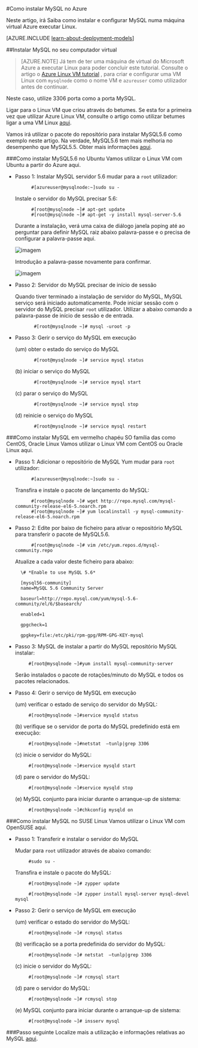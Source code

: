 <properties
    pageTitle="Configurar o MySQL numa VM Linux | Microsoft Azure "
    description="Saiba como instalar a pilha de MySQL numa Linux máquina virtual (Ubuntu ou sistema RedHat família SO) no Azure"
    services="virtual-machines-linux"
    documentationCenter=""
    authors="SuperScottz"
    manager="timlt"
    editor=""
    tags="azure-resource-manager,azure-service-management"/>

<tags
    ms.service="virtual-machines-linux"
    ms.workload="infrastructure-services"
    ms.tgt_pltfrm="vm-linux"
    ms.devlang="na"
    ms.topic="article"
    ms.date="02/01/2016"
    ms.author="mingzhan"/>


#<a name="how-to-install-mysql-on-azure"></a>Como instalar MySQL no Azure


Neste artigo, irá Saiba como instalar e configurar MySQL numa máquina virtual Azure executar Linux.

[AZURE.INCLUDE [learn-about-deployment-models](../../includes/learn-about-deployment-models-both-include.md)]


##<a name="install-mysql-on-your-virtual-machine"></a>Instalar MySQL no seu computador virtual

> [AZURE.NOTE] Já tem de ter uma máquina de virtual do Microsoft Azure a executar Linux para poder concluir este tutorial. Consulte o artigo o [Azure Linux VM tutorial](virtual-machines-linux-quick-create-cli.md) , para criar e configurar uma VM Linux com `mysqlnode` como o nome VM e `azureuser` como utilizador antes de continuar.

Neste caso, utilize 3306 porta como a porta MySQL.  

Ligar para o Linux VM que criou através do betumes. Se esta for a primeira vez que utilizar Azure Linux VM, consulte o artigo como utilizar betumes ligar a uma VM Linux [aqui](virtual-machines-linux-mac-create-ssh-keys.md).

Vamos irá utilizar o pacote do repositório para instalar MySQL5.6 como exemplo neste artigo. Na verdade, MySQL5.6 tem mais melhoria no desempenho que MySQL5.5.  Obter mais informações [aqui](http://www.mysqlperformanceblog.com/2013/02/18/is-mysql-5-6-slower-than-mysql-5-5/).


###<a name="how-to-install-mysql56-on-ubuntu"></a>Como instalar MySQL5.6 no Ubuntu
Vamos utilizar o Linux VM com Ubuntu a partir do Azure aqui.

- Passo 1: Instalar MySQL servidor 5.6 mudar para a `root` utilizador:

            #[azureuser@mysqlnode:~]sudo su -

    Instale o servidor do MySQL precisar 5.6:

            #[root@mysqlnode ~]# apt-get update
            #[root@mysqlnode ~]# apt-get -y install mysql-server-5.6

    Durante a instalação, verá uma caixa de diálogo janela poping até ao perguntar para definir MySQL raiz abaixo palavra-passe e o precisa de configurar a palavra-passe aqui.

    ![imagem](./media/virtual-machines-linux-mysql-install/virtual-machines-linux-install-mysql-p1.png)


    Introdução a palavra-passe novamente para confirmar.

    ![imagem](./media/virtual-machines-linux-mysql-install/virtual-machines-linux-install-mysql-p2.png)

- Passo 2: Servidor do MySQL precisar de início de sessão

    Quando tiver terminado a instalação de servidor do MySQL, MySQL serviço será iniciado automaticamente. Pode iniciar sessão com o servidor do MySQL precisar `root` utilizador.
    Utilizar a abaixo comando a palavra-passe de início de sessão e de entrada.

             #[root@mysqlnode ~]# mysql -uroot -p

- Passo 3: Gerir o serviço do MySQL em execução

    (um) obter o estado do serviço do MySQL

             #[root@mysqlnode ~]# service mysql status

    (b) iniciar o serviço do MySQL

             #[root@mysqlnode ~]# service mysql start

    (c) parar o serviço do MySQL

             #[root@mysqlnode ~]# service mysql stop

    (d) reinicie o serviço do MySQL

             #[root@mysqlnode ~]# service mysql restart


###<a name="how-to-install-mysql-on-red-hat-os-family-like-centos-oracle-linux"></a>Como instalar MySQL em vermelho chapéu SO família das como CentOS, Oracle Linux
Vamos utilizar o Linux VM com CentOS ou Oracle Linux aqui.

- Passo 1: Adicionar o repositório de MySQL Yum mudar para `root` utilizador:

            #[azureuser@mysqlnode:~]sudo su -

    Transfira e instale o pacote de lançamento do MySQL:

            #[root@mysqlnode ~]# wget http://repo.mysql.com/mysql-community-release-el6-5.noarch.rpm
            #[root@mysqlnode ~]# yum localinstall -y mysql-community-release-el6-5.noarch.rpm

- Passo 2: Edite por baixo de ficheiro para ativar o repositório MySQL para transferir o pacote de MySQL5.6.

            #[root@mysqlnode ~]# vim /etc/yum.repos.d/mysql-community.repo

    Atualize a cada valor deste ficheiro para abaixo:

        \# *Enable to use MySQL 5.6*

        [mysql56-community]
        name=MySQL 5.6 Community Server

        baseurl=http://repo.mysql.com/yum/mysql-5.6-community/el/6/$basearch/

        enabled=1

        gpgcheck=1

        gpgkey=file:/etc/pki/rpm-gpg/RPM-GPG-KEY-mysql

- Passo 3: MySQL de instalar a partir do MySQL repositório MySQL instalar:

           #[root@mysqlnode ~]#yum install mysql-community-server

    Serão instalados o pacote de rotações/minuto do MySQL e todos os pacotes relacionados.

- Passo 4: Gerir o serviço de MySQL em execução

    (um) verificar o estado de serviço do servidor do MySQL:

           #[root@mysqlnode ~]#service mysqld status

    (b) verifique se o servidor de porta do MySQL predefinido está em execução:

           #[root@mysqlnode ~]#netstat  –tunlp|grep 3306


    (c) inicie o servidor do MySQL:

           #[root@mysqlnode ~]#service mysqld start

    (d) pare o servidor do MySQL:

           #[root@mysqlnode ~]#service mysqld stop

    (e) MySQL conjunto para iniciar durante o arranque-up de sistema:

           #[root@mysqlnode ~]#chkconfig mysqld on


###<a name="how-to-install-mysql-on-suse-linux"></a>Como instalar MySQL no SUSE Linux
Vamos utilizar o Linux VM com OpenSUSE aqui.

- Passo 1: Transferir e instalar o servidor do MySQL

    Mudar para `root` utilizador através de abaixo comando:  

           #sudo su -

    Transfira e instale o pacote do MySQL:

           #[root@mysqlnode ~]# zypper update

           #[root@mysqlnode ~]# zypper install mysql-server mysql-devel mysql

- Passo 2: Gerir o serviço de MySQL em execução

    (um) verificar o estado do servidor do MySQL:

           #[root@mysqlnode ~]# rcmysql status

    (b) verificação se a porta predefinida do servidor do MySQL:

           #[root@mysqlnode ~]# netstat  –tunlp|grep 3306


    (c) inicie o servidor do MySQL:

           #[root@mysqlnode ~]# rcmysql start

    (d) pare o servidor do MySQL:

           #[root@mysqlnode ~]# rcmysql stop

    (e) MySQL conjunto para iniciar durante o arranque-up de sistema:

           #[root@mysqlnode ~]# insserv mysql

###<a name="next-step"></a>Passo seguinte
Localize mais a utilização e informações relativas ao MySQL [aqui](https://www.mysql.com/).
